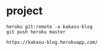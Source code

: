 # project

```
heroku git:remote -a kakasu-blog
git push heroku master

https://kakasu-blog.herokuapp.com/
```


